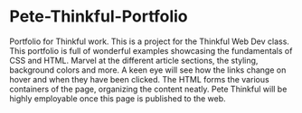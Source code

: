 # Pete-Thinkful-Portfolio
Portfolio for Thinkful work.
This is a project for the Thinkful Web Dev class. This portfolio is full of wonderful examples showcasing the fundamentals of CSS and HTML. Marvel at the different article sections, the styling, background colors and more. A keen eye will see how the links change on hover and when they have been clicked. The HTML forms the various containers of the page, organizing the content neatly. Pete Thinkful will be highly employable once this page is published to the web. 
